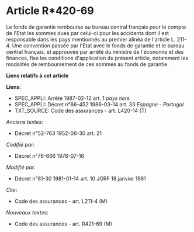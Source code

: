 # Article R*420-69

Le fonds de garantie rembourse au bureau central français pour le compte de l'Etat les sommes dues par celui-ci pour les
accidents dont il est responsable dans les pays mentionnés au premier alinéa de l'article L. 211-4. Une convention passée par
l'Etat avec le fonds de garantie et le bureau central français, et approuvée par arrêté du ministre de l'économie et des
finances, fixe les conditions d'application du présent article, notamment les modalités de remboursement de ces sommes au
fonds de garantie.

**Liens relatifs à cet article**

**Liens**:

  - SPEC_APPLI: Arrêté 1987-02-12 art. 1 *pays tiers*
  - SPEC_APPLI: Décret n°86-452 1986-03-14 art. 33 *Espagne - Portugal*
  - TXT_SOURCE: Code des assurances - art. L420-14 (T)

_Anciens textes_:

  - Décret n°52-763 1952-06-30 art. 21

_Codifié par_:

  - Décret n°76-666 1976-07-16

_Modifié par_:

  - Décret n°81-30 1981-01-14 art. 10 JORF 18 janvier 1981

_Cite_:

  - Code des assurances - art. L211-4 (M)

_Nouveaux textes_:

  - Code des assurances - art. R421-69 (M)
